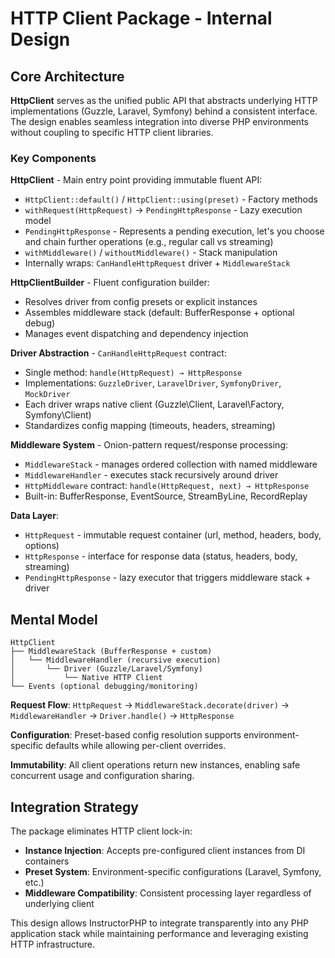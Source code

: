 # HTTP Client Package - Internal Design

## Core Architecture

**HttpClient** serves as the unified public API that abstracts underlying HTTP implementations (Guzzle, Laravel, Symfony) behind a consistent interface. The design enables seamless integration into diverse PHP environments without coupling to specific HTTP client libraries.

### Key Components

**HttpClient** - Main entry point providing immutable fluent API:
- `HttpClient::default()` / `HttpClient::using(preset)` - Factory methods
- `withRequest(HttpRequest)` → `PendingHttpResponse` - Lazy execution model
- `PendingHttpResponse` - Represents a pending execution, let's you choose and chain further operations (e.g., regular call vs streaming)
- `withMiddleware()` / `withoutMiddleware()` - Stack manipulation
- Internally wraps: `CanHandleHttpRequest` driver + `MiddlewareStack`

**HttpClientBuilder** - Fluent configuration builder:
- Resolves driver from config presets or explicit instances
- Assembles middleware stack (default: BufferResponse + optional debug)
- Manages event dispatching and dependency injection

**Driver Abstraction** - `CanHandleHttpRequest` contract:
- Single method: `handle(HttpRequest) → HttpResponse`
- Implementations: `GuzzleDriver`, `LaravelDriver`, `SymfonyDriver`, `MockDriver`
- Each driver wraps native client (Guzzle\Client, Laravel\Factory, Symfony\Client)
- Standardizes config mapping (timeouts, headers, streaming)

**Middleware System** - Onion-pattern request/response processing:
- `MiddlewareStack` - manages ordered collection with named middleware
- `MiddlewareHandler` - executes stack recursively around driver
- `HttpMiddleware` contract: `handle(HttpRequest, next) → HttpResponse`
- Built-in: BufferResponse, EventSource, StreamByLine, RecordReplay

**Data Layer**:
- `HttpRequest` - immutable request container (url, method, headers, body, options)
- `HttpResponse` - interface for response data (status, headers, body, streaming)
- `PendingHttpResponse` - lazy executor that triggers middleware stack + driver

## Mental Model

```
HttpClient
├── MiddlewareStack (BufferResponse + custom)
│   └── MiddlewareHandler (recursive execution)
│       └── Driver (Guzzle/Laravel/Symfony)
│           └── Native HTTP Client
└── Events (optional debugging/monitoring)
```

**Request Flow**: `HttpRequest` → `MiddlewareStack.decorate(driver)` → `MiddlewareHandler` → `Driver.handle()` → `HttpResponse`

**Configuration**: Preset-based config resolution supports environment-specific defaults while allowing per-client overrides.

**Immutability**: All client operations return new instances, enabling safe concurrent usage and configuration sharing.

## Integration Strategy

The package eliminates HTTP client lock-in:
- **Instance Injection**: Accepts pre-configured client instances from DI containers
- **Preset System**: Environment-specific configurations (Laravel, Symfony, etc.)
- **Middleware Compatibility**: Consistent processing layer regardless of underlying client

This design allows InstructorPHP to integrate transparently into any PHP application stack while maintaining performance and leveraging existing HTTP infrastructure.